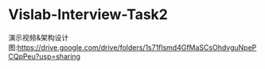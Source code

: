 # Vislab-Interview-Task2
 演示视频&架构设计图:https://drive.google.com/drive/folders/1s71flsmd4GfMaSCsOhdvguNpePCQpPeu?usp=sharing
